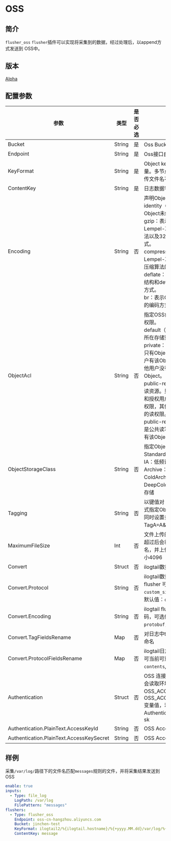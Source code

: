 # OSS

## 简介

`flusher_oss` `flusher`插件可以实现将采集到的数据，经过处理后，以append方式发送到 OSS中。

## 版本

[Alpha](../stability-level.md)

## 配置参数

| 参数              | 类型       | 是否必选 | 说明                                                          |
| --------------- | -------- | ---- | ----------------------------------------------------------- |
| Bucket            | String   | 是    | Oss Bucket名                                                |
| Endpoint            | String   | 是    | Oss接口自定义Endpoint。            |
| KeyFormat           | String   | 是    | Object key格式，支持动态变量。多节点下需要保证每次上传文件名不冲突。                                               |
| ContentKey            | String   | 是    | 日志数据字段名。   |
| Encoding            | String   | 否    | 声明Object的编码方式。<br>identity（默认值）：表示Object未经过压缩或编码。<br>gzip：表示Object采用Lempel-Ziv（LZ77）压缩算法以及32位CRC校验的编码方式。<br>compress：表示Object采用Lempel-Ziv-Welch（LZW）压缩算法的编码方式。<br>deflate：表示Object采用zlib结构和deflate压缩算法的编码方式。<br>br：表示Object采用Brotli算法的编码方式。 |
| ObjectAcl            | String   | 否    | 指定OSS创建Object时的访问权限。<br>default（默认）：Object遵循所在存储空间的访问权限。<br>private：Object是私有资源。只有Object的拥有者和授权用户有该Object的读写权限，其他用户没有权限操作该Object。<br>public-read：Object是公共读资源。只有Object的拥有者和授权用户有该Object的读写权限，其他用户只有该Object的读权限。<br>public-read-write：Object是公共读写资源。所有用户都有该Object的读写权限。                       |
| ObjectStorageClass            | String   | 否    | 指定Object的存储类型。<br>Standard：标准存储（默认）<br>IA：低频访问<br>Archive：归档存储<br>ColdArchive：冷归档存储<br>DeepColdArchive：极冷归档存储                                                        |
| Tagging            | String   | 否    | 以键值对（Key-Value）的形式指定Object的标签信息，可同时设置多个标签，例如TagA=A&TagB=B。   |
| MaximumFileSize           | Int   | 否    | 文件上传的大小上限(MB)，当超过后会将之前的文件重命名，并上传新的文件，默认大小4096   |
| Convert                           | Struct   | 否    | ilogtail数据转换协议配置                                                                   |
| Convert.Protocol                  | String   | 否    | ilogtail数据转换协议，kafka flusher 可选值：`custom_single`,`otlp_log_v1`。默认值：`custom_single` |
| Convert.Encoding                  | String   | 否    | ilogtail flusher数据转换编码，可选值：`json`、`none`、`protobuf`，默认值：`json`                     |
| Convert.TagFieldsRename           | Map      | 否    | 对日志中tags中的json字段重命名                                                                |
| Convert.ProtocolFieldsRename      | Map      | 否    | ilogtail日志协议字段重命名，可当前可重命名的字段：`contents`,`tags`和`time`                              |
| Authentication                    | Struct   | 否    | OSS 连接访问认证配置，优先会读取环境变量中OSS_ACCESS_KEY_ID、OSS_ACCESS_KEY_SECRET变量值，若没有才会读取 Authentication结构下的ak和sk                                                               |
| Authentication.PlainText.AccessKeyId | String   | 否    | OSS AccessKeyId                                                                     |
| Authentication.PlainText.AccessKeySecret | String   | 否    | OSS AccessKeySecret                                                                      |


## 样例

采集`/var/log/`路径下的文件名匹配`messages`规则的文件，并将采集结果发送到 OSS

```yaml
enable: true
inputs:
  - Type: file_log
    LogPath: /var/log
    FilePattern: "messages"
flushers:
  - Type: flusher_oss
    Endpoint: oss-cn-hangzhou.aliyuncs.com
    Bucket: jinchen-test
    KeyFormat: ilogtail2/%{ilogtail.hostname}/%{+yyyy.MM.dd}/var/log/%{content.filename}
    ContentKey: message
```

